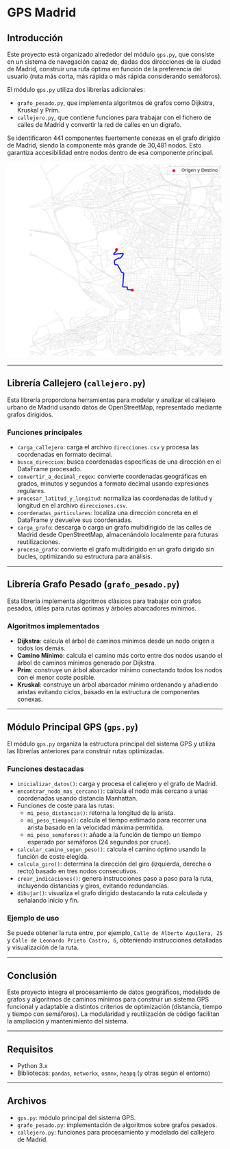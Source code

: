 # GPS Madrid

## Introducción

Este proyecto está organizado alrededor del módulo `gps.py`, que consiste en un sistema de navegación capaz de, dadas dos direcciones de la ciudad de Madrid, construir una ruta óptima en función de la preferencia del usuario (ruta más corta, más rápida o más rápida considerando semáforos).

El módulo `gps.py` utiliza dos librerías adicionales:  
- `grafo_pesado.py`, que implementa algoritmos de grafos como Dijkstra, Kruskal y Prim.  
- `callejero.py`, que contiene funciones para trabajar con el fichero de calles de Madrid y convertir la red de calles en un digrafo.

Se identificaron 441 componentes fuertemente conexas en el grafo dirigido de Madrid, siendo la componente más grande de 30,481 nodos. Esto garantiza accesibilidad entre nodos dentro de esa componente principal.

![Captura del sistema GPS](imagenes/captura_gps.png)

---

## Librería Callejero (`callejero.py`)

Esta librería proporciona herramientas para modelar y analizar el callejero urbano de Madrid usando datos de OpenStreetMap, representado mediante grafos dirigidos.

### Funciones principales

- `carga_callejero`: carga el archivo `direcciones.csv` y procesa las coordenadas en formato decimal.
- `busca_direccion`: busca coordenadas específicas de una dirección en el DataFrame procesado.
- `convertir_a_decimal_regex`: convierte coordenadas geográficas en grados, minutos y segundos a formato decimal usando expresiones regulares.
- `procesar_latitud_y_longitud`: normaliza las coordenadas de latitud y longitud en el archivo `direcciones.csv`.
- `coordenadas_particulares`: localiza una dirección concreta en el DataFrame y devuelve sus coordenadas.
- `carga_grafo`: descarga o carga un grafo multidirigido de las calles de Madrid desde OpenStreetMap, almacenándolo localmente para futuras reutilizaciones.
- `procesa_grafo`: convierte el grafo multidirigido en un grafo dirigido sin bucles, optimizando su estructura para análisis.

---

## Librería Grafo Pesado (`grafo_pesado.py`)

Esta librería implementa algoritmos clásicos para trabajar con grafos pesados, útiles para rutas óptimas y árboles abarcadores mínimos.

### Algoritmos implementados

- **Dijkstra**: calcula el árbol de caminos mínimos desde un nodo origen a todos los demás.
- **Camino Mínimo**: calcula el camino más corto entre dos nodos usando el árbol de caminos mínimos generado por Dijkstra.
- **Prim**: construye un árbol abarcador mínimo conectando todos los nodos con el menor coste posible.
- **Kruskal**: construye un árbol abarcador mínimo ordenando y añadiendo aristas evitando ciclos, basado en la estructura de componentes conexas.

---

## Módulo Principal GPS (`gps.py`)

El módulo `gps.py` organiza la estructura principal del sistema GPS y utiliza las librerías anteriores para construir rutas optimizadas.

### Funciones destacadas

- `inicializar_datos()`: carga y procesa el callejero y el grafo de Madrid.
- `encontrar_nodo_mas_cercano()`: calcula el nodo más cercano a unas coordenadas usando distancia Manhattan.
- Funciones de coste para las rutas:
  - `mi_peso_distancia()`: retorna la longitud de la arista.
  - `mi_peso_tiempo()`: calcula el tiempo estimado para recorrer una arista basado en la velocidad máxima permitida.
  - `mi_peso_semaforos()`: añade a la función de tiempo un tiempo esperado por semáforos (24 segundos por cruce).
- `calcular_camino_segun_peso()`: calcula el camino óptimo usando la función de coste elegida.
- `calcula_giro()`: determina la dirección del giro (izquierda, derecha o recto) basado en tres nodos consecutivos.
- `crear_indicaciones()`: genera instrucciones paso a paso para la ruta, incluyendo distancias y giros, evitando redundancias.
- `dibujar()`: visualiza el grafo dirigido destacando la ruta calculada y señalando inicio y fin.

### Ejemplo de uso

Se puede obtener la ruta entre, por ejemplo, `Calle de Alberto Aguilera, 25` y `Calle de Leonardo Prieto Castro, 6`, obteniendo instrucciones detalladas y visualización de la ruta.

---

## Conclusión

Este proyecto integra el procesamiento de datos geográficos, modelado de grafos y algoritmos de caminos mínimos para construir un sistema GPS funcional y adaptable a distintos criterios de optimización (distancia, tiempo y tiempo con semáforos). La modularidad y reutilización de código facilitan la ampliación y mantenimiento del sistema.

---

## Requisitos

- Python 3.x
- Bibliotecas: `pandas`, `networkx`, `osmnx`, `heapq` (y otras según el entorno)

---

## Archivos

- `gps.py`: módulo principal del sistema GPS.
- `grafo_pesado.py`: implementación de algoritmos sobre grafos pesados.
- `callejero.py`: funciones para procesamiento y modelado del callejero de Madrid.

